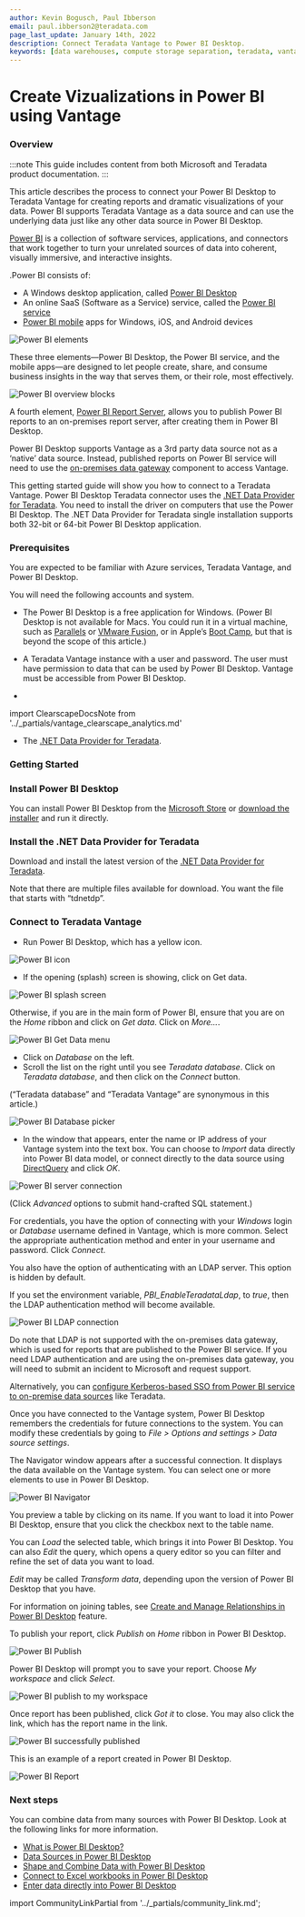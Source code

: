 ```yaml
---
author: Kevin Bogusch, Paul Ibberson
email: paul.ibberson2@teradata.com
page_last_update: January 14th, 2022
description: Connect Teradata Vantage to Power BI Desktop.
keywords: [data warehouses, compute storage separation, teradata, vantage, cloud data platform, object storage, business intelligence, enterprise analytics, microsoft power bi, power bi]
---
```


# Create Vizualizations in Power BI using Vantage

### Overview

:::note
This guide includes content from both Microsoft and Teradata product documentation.
:::

This article describes the process to connect your Power BI Desktop to Teradata Vantage for creating reports and dramatic visualizations of your data.  Power BI supports Teradata Vantage as a data source and can use the underlying data just like any other data source in Power BI Desktop.

[Power BI](https://docs.microsoft.com/en-us/power-bi/power-bi-overview) is a collection of software services, applications, and connectors that work together to turn your unrelated sources of data into coherent, visually immersive, and interactive insights.

.Power BI consists of:
* A Windows desktop application, called [Power BI Desktop](https://docs.microsoft.com/en-us/power-bi/fundamentals/desktop-what-is-desktop)
* An online SaaS (Software as a Service) service, called the [Power BI service](https://docs.microsoft.com/en-us/power-bi/fundamentals/power-bi-service-overview)
* [Power BI mobile](https://docs.microsoft.com/en-us/power-bi/consumer/mobile/mobile-apps-for-mobile-devices) apps for Windows, iOS, and Android devices

![Power BI elements](./images/connect-power-bi/power.bi.elements.png)

These three elements—Power BI Desktop, the Power BI service, and the mobile apps—are designed to let people create, share, and consume business insights in the way that serves them, or their role, most effectively.

![Power BI overview blocks](./images/connect-power-bi/power.bi.overview.blocks.png)

A fourth element, [Power BI Report Server](https://docs.microsoft.com/en-us/power-bi/report-server/get-started), allows you to publish Power BI reports to an on-premises report server, after creating them in Power BI Desktop.

Power BI Desktop supports Vantage as a 3rd party data source not as a ‘native’ data source.  Instead, published reports on Power BI service will need to use the [on-premises data gateway](https://docs.microsoft.com/en-us/power-bi/connect-data/service-gateway-onprem) component to access Vantage.

This getting started guide will show you how to connect to a Teradata Vantage. Power BI Desktop Teradata connector uses the [.NET Data Provider for Teradata](https://downloads.teradata.com/download/connectivity/net-data-provider-for-teradata). You need to install the driver on computers that use the Power BI Desktop. The .NET Data Provider for Teradata single installation supports both 32-bit or 64-bit Power BI Desktop application.

### Prerequisites
You are expected to be familiar with Azure services, Teradata Vantage, and Power BI Desktop.

You will need the following accounts and system.

* The Power BI Desktop is a free application for Windows. (Power BI Desktop is not available for Macs. You could run it in a virtual machine, such as [Parallels](https://www.parallels.com) or [VMware Fusion](https://www.vmware.com/products/fusion.html), or in Apple’s [Boot Camp](https://support.apple.com/en-vn/boot-camp), but that is beyond the scope of this article.)

* A Teradata Vantage instance with a user and password. The user must have permission to data that can be used by Power BI Desktop. Vantage must be accessible from Power BI Desktop.
+
import ClearscapeDocsNote from '../_partials/vantage_clearscape_analytics.md'

<ClearscapeDocsNote />


* The [.NET Data Provider for Teradata](https://downloads.teradata.com/download/connectivity/net-data-provider-for-teradata).

### Getting Started
### Install Power BI Desktop
You can install Power BI Desktop from the [Microsoft Store](https://aka.ms/pbidesktopstore) or [download the installer](https://aka.ms/pbiSingleInstaller) and run it directly.

### Install the .NET Data Provider for Teradata
Download and install the latest version of the [.NET Data Provider for Teradata](https://downloads.teradata.com/download/connectivity/net-data-provider-for-teradata).

Note that there are multiple files available for download. You want the file that starts with “tdnetdp”.

### Connect to Teradata Vantage
* Run Power BI Desktop, which has a yellow icon. 

![Power BI icon](./images/connect-power-bi/power.bi.icon.png)

* If the opening (splash) screen is showing, click on Get data.

![Power BI splash screen](./images/connect-power-bi/power.bi.splash.screen.png)

Otherwise, if you are in the main form of Power BI, ensure that you are on the _Home_ ribbon and click on _Get data_. Click on _More…_.

![Power BI Get Data menu](./images/connect-power-bi/power.bi.get.data.menu.png)

* Click on _Database_ on the left.
* Scroll the list on the right until you see _Teradata database_. Click on _Teradata database_, and then click on the _Connect_ button.

(“Teradata database” and “Teradata Vantage” are synonymous in this article.)

![Power BI Database picker](./images/connect-power-bi/power.bi.database.picker.png)

* In the window that appears, enter the name or IP address of your Vantage system into the text box. You can choose to _Import_ data directly into Power BI data model, or connect directly to the data source using [DirectQuery](https://docs.microsoft.com/en-us/power-bi/desktop-use-directquery) and click _OK_.

![Power BI server connection](./images/connect-power-bi/power.bi.server.connect.png)

(Click _Advanced_ options to submit hand-crafted SQL statement.)

For credentials, you have the option of connecting with your _Windows_ login or _Database_ username defined in Vantage, which is more common. Select the appropriate    authentication method and enter in your username and password. Click _Connect_.

You also have the option of authenticating with an LDAP server. This option is hidden by default.

If you set the environment variable, _PBI_EnableTeradataLdap_, to _true_, then the LDAP authentication method will become available.

![Power BI LDAP connection](./images/connect-power-bi/power.bi.ldap.png)

Do note that LDAP is not supported with the on-premises data gateway, which is used for reports that are published to the Power BI service. If you need LDAP authentication and are using the on-premises data gateway, you will need to submit an incident to Microsoft and request support.

Alternatively, you can [configure Kerberos-based SSO from Power BI service to on-premise data sources](https://docs.microsoft.com/en-us/power-bi/connect-data/service-gateway-sso-kerberos) like Teradata.

Once you have connected to the Vantage system, Power BI Desktop remembers the credentials for future connections to the system. You can modify these credentials by going to _File > Options and settings > Data source settings_.

The Navigator window appears after a successful connection. It displays the data available on the Vantage system. You can select one or more elements to use in Power BI Desktop.

![Power BI Navigator](./images/connect-power-bi/power.bi.navigator.png)

You preview a table by clicking on its name. If you want to load it into Power BI Desktop, ensure that you click the checkbox next to the table name.

You can _Load_ the selected table, which brings it into Power BI Desktop. You can also _Edit_ the query, which opens a query editor so you can filter and refine the set of data you want to load.

_Edit_ may be called _Transform data_, depending upon the version of Power BI Desktop that you have.

For information on joining tables, see [Create and Manage Relationships in Power BI Desktop](https://docs.microsoft.com/en-us/power-bi/desktop-create-and-manage-relationships) feature.

To publish your report, click _Publish_ on _Home_ ribbon in Power BI Desktop.

![Power BI Publish](./images/connect-power-bi/power.bi.publish.png)

Power BI Desktop will prompt you to save your report. Choose _My workspace_ and click _Select_. 

![Power BI publish to my workspace](./images/connect-power-bi/power.bi.workspace.png)

Once report has been published, click _Got it_ to close. You may also click the link, which has the report name in the link.

![Power BI successfully published](./images/connect-power-bi/power.bi.success.png)

This is an example of a report created in Power BI Desktop.

![Power BI Report](./images/connect-power-bi/power.bi.report.png)

### Next steps
You can combine data from many sources with Power BI Desktop. Look at the following links for more information.

* [What is Power BI Desktop?](https://docs.microsoft.com/en-us/power-bi/desktop-what-is-desktop)
* [Data Sources in Power BI Desktop](https://docs.microsoft.com/en-us/power-bi/desktop-data-sources)
* [Shape and Combine Data with Power BI Desktop](https://docs.microsoft.com/en-us/power-bi/desktop-shape-and-combine-data)
* [Connect to Excel workbooks in Power BI Desktop](https://docs.microsoft.com/en-us/power-bi/desktop-connect-excel)
* [Enter data directly into Power BI Desktop](https://docs.microsoft.com/en-us/power-bi/desktop-enter-data-directly-into-desktop)

import CommunityLinkPartial from '../_partials/community_link.md';

<CommunityLinkPartial />
